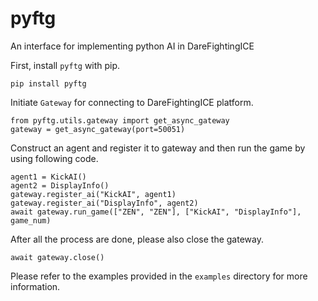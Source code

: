 # pyftg

An interface for implementing python AI in DareFightingICE

First, install `pyftg` with pip.
```
pip install pyftg
```

Initiate `Gateway` for connecting to DareFightingICE platform.
```
from pyftg.utils.gateway import get_async_gateway
gateway = get_async_gateway(port=50051)
```

Construct an agent and register it to gateway and then run the game by using following code.
```
agent1 = KickAI()
agent2 = DisplayInfo()
gateway.register_ai("KickAI", agent1)
gateway.register_ai("DisplayInfo", agent2)
await gateway.run_game(["ZEN", "ZEN"], ["KickAI", "DisplayInfo"], game_num)
```

After all the process are done, please also close the gateway.
```
await gateway.close()
```

Please refer to the examples provided in the `examples` directory for more information.
